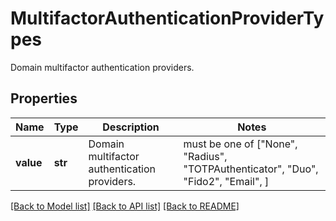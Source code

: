 # MultifactorAuthenticationProviderTypes

Domain multifactor authentication providers.

## Properties
Name | Type | Description | Notes
------------ | ------------- | ------------- | -------------
**value** | **str** | Domain multifactor authentication providers. |  must be one of ["None", "Radius", "TOTPAuthenticator", "Duo", "Fido2", "Email", ]

[[Back to Model list]](../README.md#documentation-for-models) [[Back to API list]](../README.md#documentation-for-api-endpoints) [[Back to README]](../README.md)


